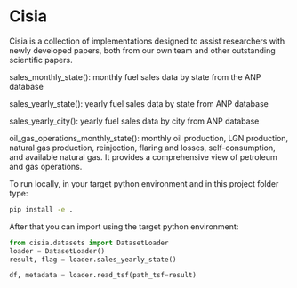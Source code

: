 # Cisia

Cisia is a collection of implementations designed to assist researchers with newly developed papers, both from our own team and other outstanding scientific papers.

sales_monthly_state(): monthly fuel sales data by state from the ANP database
    
sales_yearly_state(): yearly fuel sales data by state from ANP database

sales_yearly_city(): yearly fuel sales data by city from ANP database

oil_gas_operations_monthly_state(): monthly oil production, LGN production, natural gas production, reinjection, flaring and losses, self-consumption, and available natural gas. It provides a comprehensive view of petroleum and gas operations.
  


<!-- ## Installation

```bash
pip install cisia
``` -->


To run locally, in your target python environment and in this project folder type:
```bash
pip install -e .
```


After that you can import using the target python environment:

```python
from cisia.datasets import DatasetLoader
loader = DatasetLoader()
result, flag = loader.sales_yearly_state()

df, metadata = loader.read_tsf(path_tsf=result)

